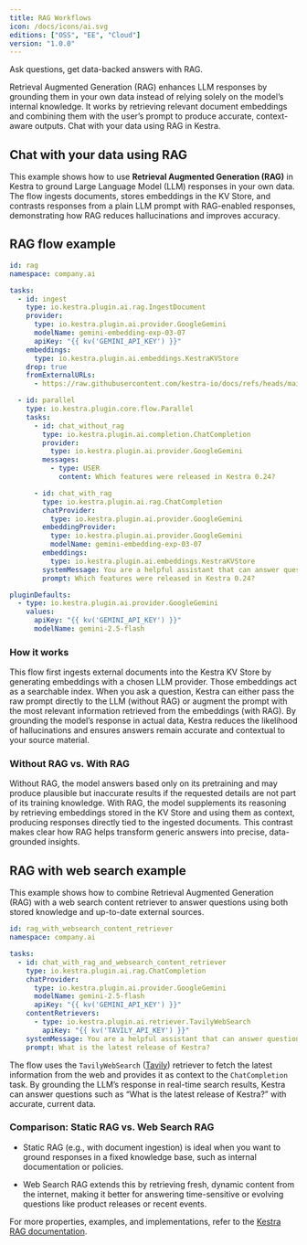 ```yaml
---
title: RAG Workflows
icon: /docs/icons/ai.svg
editions: ["OSS", "EE", "Cloud"]
version: "1.0.0"
---
```


Ask questions, get data-backed answers with RAG.

Retrieval Augmented Generation (RAG) enhances LLM responses by grounding them in your own data instead of relying solely on the model’s internal knowledge. It works by retrieving relevant document embeddings and combining them with the user’s prompt to produce accurate, context-aware outputs. Chat with your data using RAG in Kestra.

## Chat with your data using RAG

This example shows how to use **Retrieval Augmented Generation (RAG)** in Kestra to ground Large Language Model (LLM) responses in your own data. The flow ingests documents, stores embeddings in the KV Store, and contrasts responses from a plain LLM prompt with RAG-enabled responses, demonstrating how RAG reduces hallucinations and improves accuracy.

## RAG flow example

```yaml
id: rag
namespace: company.ai

tasks:
  - id: ingest
    type: io.kestra.plugin.ai.rag.IngestDocument
    provider:
      type: io.kestra.plugin.ai.provider.GoogleGemini
      modelName: gemini-embedding-exp-03-07
      apiKey: "{{ kv('GEMINI_API_KEY') }}"
    embeddings:
      type: io.kestra.plugin.ai.embeddings.KestraKVStore
    drop: true
    fromExternalURLs:
      - https://raw.githubusercontent.com/kestra-io/docs/refs/heads/main/content/blogs/release-0-24.md

  - id: parallel
    type: io.kestra.plugin.core.flow.Parallel
    tasks:
      - id: chat_without_rag
        type: io.kestra.plugin.ai.completion.ChatCompletion
        provider:
          type: io.kestra.plugin.ai.provider.GoogleGemini
        messages:
          - type: USER
            content: Which features were released in Kestra 0.24?

      - id: chat_with_rag
        type: io.kestra.plugin.ai.rag.ChatCompletion
        chatProvider:
          type: io.kestra.plugin.ai.provider.GoogleGemini
        embeddingProvider:
          type: io.kestra.plugin.ai.provider.GoogleGemini
          modelName: gemini-embedding-exp-03-07
        embeddings:
          type: io.kestra.plugin.ai.embeddings.KestraKVStore
        systemMessage: You are a helpful assistant that can answer questions about Kestra.
        prompt: Which features were released in Kestra 0.24?

pluginDefaults:
  - type: io.kestra.plugin.ai.provider.GoogleGemini
    values:
      apiKey: "{{ kv('GEMINI_API_KEY') }}"
      modelName: gemini-2.5-flash
```

### How it works

This flow first ingests external documents into the Kestra KV Store by generating embeddings with a chosen LLM provider. Those embeddings act as a searchable index. When you ask a question, Kestra can either pass the raw prompt directly to the LLM (without RAG) or augment the prompt with the most relevant information retrieved from the embeddings (with RAG). By grounding the model’s response in actual data, Kestra reduces the likelihood of hallucinations and ensures answers remain accurate and contextual to your source material.

### Without RAG vs. With RAG

Without RAG, the model answers based only on its pretraining and may produce plausible but inaccurate results if the requested details are not part of its training knowledge. With RAG, the model supplements its reasoning by retrieving embeddings stored in the KV Store and using them as context, producing responses directly tied to the ingested documents. This contrast makes clear how RAG helps transform generic answers into precise, data-grounded insights.

## RAG with web search example

This example shows how to combine Retrieval Augmented Generation (RAG) with a web search content retriever to answer questions using both stored knowledge and up-to-date external sources.

```yaml
id: rag_with_websearch_content_retriever
namespace: company.ai

tasks:
  - id: chat_with_rag_and_websearch_content_retriever
    type: io.kestra.plugin.ai.rag.ChatCompletion
    chatProvider:
      type: io.kestra.plugin.ai.provider.GoogleGemini
      modelName: gemini-2.5-flash
      apiKey: "{{ kv('GEMINI_API_KEY') }}"
    contentRetrievers:
      - type: io.kestra.plugin.ai.retriever.TavilyWebSearch
        apiKey: "{{ kv('TAVILY_API_KEY') }}"
    systemMessage: You are a helpful assistant that can answer questions about Kestra.
    prompt: What is the latest release of Kestra?
```

The flow uses the `TavilyWebSearch` ([Tavily](https://www.tavily.com/)) retriever to fetch the latest information from the web and provides it as context to the `ChatCompletion` task. By grounding the LLM’s response in real-time search results, Kestra can answer questions such as “What is the latest release of Kestra?” with accurate, current data.

### Comparison: Static RAG vs. Web Search RAG

- Static RAG (e.g., with document ingestion) is ideal when you want to ground responses in a fixed knowledge base, such as internal documentation or policies.

- Web Search RAG extends this by retrieving fresh, dynamic content from the internet, making it better for answering time-sensitive or evolving questions like product releases or recent events.

For more properties, examples, and implementations, refer to the [Kestra RAG documentation](/plugins/plugin-ai/rag).
